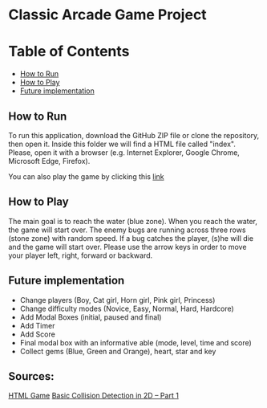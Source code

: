 # Classic Arcade Game Project

# Table of Contents

* [How to Run](#run)
* [How to Play](#play)
* [Future implementation](future)

## How to Run
To run this application, download the GitHub ZIP file or clone the repository, then open it. Inside this folder we will find a HTML file called "index". Please, open it with a browser (e.g. Internet Explorer, Google Chrome, Microsoft Edge, Firefox).

You can also play the game by clicking this [link](https://murilomiranda.github.io/arcade_game/index.html)

## How to Play
The main goal is to reach the water (blue zone). When you reach the water, the game will start over. The enemy bugs are running across three rows (stone zone) with random speed. If a bug catches the player, (s)he will die and the game will start over. Please use the arrow keys in order to move your player left, right, forward or backward.


## Future implementation
- Change players (Boy, Cat girl, Horn girl, Pink girl, Princess)
- Change difficulty modes (Novice, Easy, Normal, Hard, Hardcore)
- Add Modal Boxes (initial, paused and final)
- Add Timer
- Add Score
- Final modal box with an informative able (mode, level, time and score)
- Collect gems (Blue, Green and Orange), heart, star and key

## Sources:
[HTML Game](https://www.w3schools.com/graphics/game_intro.asp)
[Basic Collision Detection in 2D – Part 1](http://devmag.org.za/2009/04/13/basic-collision-detection-in-2d-part-1/)
